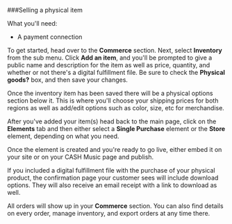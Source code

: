 
###Selling a physical item

What you'll need:

- A payment connection 

To get started, head over to the **Commerce** section. Next, select **Inventory** from the sub menu. Click **Add an item**, and you'll be prompted to give a public name and description for the item as well as price, quantity, and whether or not there's a digital fulfillment file. Be sure to check the **Physical goods?** box, and then save your changes.

Once the inventory item has been saved there will be a physical options section below it. This is where you'll choose your shipping prices for both regions as well as add/edit options such as color, size, etc for merchandise.

After you've added your item(s) head back to the main page, click on the **Elements** tab and then either select a **Single Purchase** element or the **Store** element, depending on what you need. 

Once the element is created and you're ready to go live, either embed it on your site or on your CASH Music page and publish. 

If you included a digital fulfillment file with the purchase of your physical product, the confirmation page your customer sees will include download options. They will also receive an email receipt with a link to download as well. 

All orders will show up in your **Commerce** section. You can also find details on every order, manage inventory, and export orders at any time there. 
